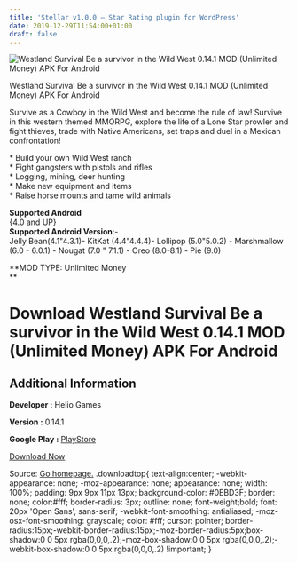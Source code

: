 ```yaml
---
title: 'Stellar v1.0.0 – Star Rating plugin for WordPress'
date: 2019-12-29T11:54:00+01:00
draft: false
---
```


![Westland Survival Be a survivor in the Wild West 0.14.1 MOD (Unlimited Money) APK For Android](https://i1.wp.com/apkhome.net/wp-content/uploads/2019/12/Westland-Survival-Be-a-survivor-in-the-Wild-West-0.14.1-MOD-Unlimited-Money.png "Westland Survival Be a survivor in the Wild West 0.14.1 MOD (Unlimited Money) APK For Android")

  

Westland Survival Be a survivor in the Wild West 0.14.1 MOD (Unlimited Money) APK For Android

Survive as a Cowboy in the Wild West and become the rule of law! Survive in this western themed MMORPG, explore the life of a Lone Star prowler and fight thieves, trade with Native Americans, set traps and duel in a Mexican confrontation!

\* Build your own Wild West ranch  
\* Fight gangsters with pistols and rifles  
\* Logging, mining, deer hunting  
\* Make new equipment and items  
\* Raise horse mounts and tame wild animals

**Supported Android**  
{4.0 and UP}  
**Supported Android Version**:-  
Jelly Bean(4.1"4.3.1)- KitKat (4.4"4.4.4)- Lollipop (5.0"5.0.2) - Marshmallow (6.0 - 6.0.1) - Nougat (7.0 " 7.1.1) - Oreo (8.0-8.1) - Pie (9.0)

**MOD TYPE: Unlimited Money  
**

Download Westland Survival Be a survivor in the Wild West 0.14.1 MOD (Unlimited Money) APK For Android
======================================================================================================

Additional Information
----------------------

**Developer :** Helio Games

**Version :** 0.14.1

**Google Play :** [PlayStore](https://play.google.com/store/apps/details?id=com.heliogames.westland)

  

[Download Now](https://store4app.co/post/westland-survival-be-a-survivor-in-the-wild-west-0-14-1-mod-unlimited-money-apk-for-android_1577616908)

  
Source: [Go homepage.](https://store4app.co/post/westland-survival-be-a-survivor-in-the-wild-west-0-14-1-mod-unlimited-money-apk-for-android_1577616908) .downloadtop{ text-align:center; -webkit-appearance: none; -moz-appearance: none; appearance: none; width: 100%; padding: 9px 9px 11px 13px; background-color: #0EBD3F; border: none; color:#fff; border-radius: 3px; outline: none; font-weight;bold; font: 20px 'Open Sans', sans-serif; -webkit-font-smoothing: antialiased; -moz-osx-font-smoothing: grayscale; color: #fff; cursor: pointer; border-radius:15px;-webkit-border-radius:15px;-moz-border-radius:5px;box-shadow:0 0 5px rgba(0,0,0,.2);-moz-box-shadow:0 0 5px rgba(0,0,0,.2);-webkit-box-shadow:0 0 5px rgba(0,0,0,.2) !important; }